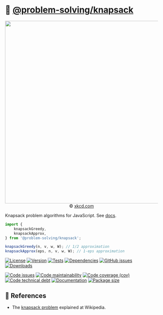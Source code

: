 :school_satchel: [@problem-solving/knapsack](https://computational-problem-solving.github.io/knapsack)
==

<p align="center">
<a href="https://xkcd.com/287">
<img src="https://imgs.xkcd.com/comics/np_complete.png" width="600">
</a><br/>
© <a href="https://xkcd.com">xkcd.com</a>
</p>

Knapsack problem algorithms for JavaScript.
See [docs](https://computational-problem-solving.github.io/knapsack/index.html).

```js
import {
	knapsackGreedy,
	knapsackApprox,
} from '@problem-solving/knapsack';

knapsackGreedy(n, v, w, W); // 1/2 approximation
knapsackApprox(eps, n, v, w, W); // 1-eps approximation
```

[![License](https://img.shields.io/github/license/computational-problem-solving/knapsack.svg)](https://raw.githubusercontent.com/computational-problem-solving/knapsack/main/LICENSE)
[![Version](https://img.shields.io/npm/v/@problem-solving/knapsack.svg)](https://www.npmjs.org/package/@problem-solving/knapsack)
[![Tests](https://img.shields.io/github/workflow/status/computational-problem-solving/knapsack/ci?event=push&label=tests)](https://github.com/computational-problem-solving/knapsack/actions/workflows/ci.yml?query=branch:main)
[![Dependencies](https://img.shields.io/librariesio/github/computational-problem-solving/knapsack.svg)](https://github.com/computational-problem-solving/knapsack/network/dependencies)
[![GitHub issues](https://img.shields.io/github/issues/computational-problem-solving/knapsack.svg)](https://github.com/computational-problem-solving/knapsack/issues)
[![Downloads](https://img.shields.io/npm/dm/@problem-solving/knapsack.svg)](https://www.npmjs.org/package/@problem-solving/knapsack)

[![Code issues](https://img.shields.io/codeclimate/issues/computational-problem-solving/knapsack.svg)](https://codeclimate.com/github/computational-problem-solving/knapsack/issues)
[![Code maintainability](https://img.shields.io/codeclimate/maintainability/computational-problem-solving/knapsack.svg)](https://codeclimate.com/github/computational-problem-solving/knapsack/trends/churn)
[![Code coverage (cov)](https://img.shields.io/codecov/c/gh/computational-problem-solving/knapsack/main.svg)](https://codecov.io/gh/computational-problem-solving/knapsack)
[![Code technical debt](https://img.shields.io/codeclimate/tech-debt/computational-problem-solving/knapsack.svg)](https://codeclimate.com/github/computational-problem-solving/knapsack/trends/technical_debt)
[![Documentation](https://computational-problem-solving.github.io/knapsack/badge.svg)](https://computational-problem-solving.github.io/knapsack/source.html)
[![Package size](https://img.shields.io/bundlephobia/minzip/@problem-solving/knapsack)](https://bundlephobia.com/result?p=@problem-solving/knapsack)

## :book: References

  - The [knapsack problem](https://en.wikipedia.org/wiki/Knapsack_problem)
    explained at Wikipedia.
